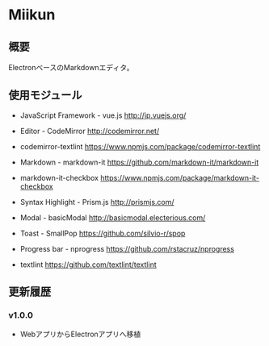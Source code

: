Miikun
==
## 概要
ElectronベースのMarkdownエディタ。

## 使用モジュール

* JavaScript Framework - vue.js
http://jp.vuejs.org/

* Editor - CodeMirror
http://codemirror.net/
 * codemirror-textlint
 https://www.npmjs.com/package/codemirror-textlint

* Markdown - markdown-it
https://github.com/markdown-it/markdown-it
 * markdown-it-checkbox
 https://www.npmjs.com/package/markdown-it-checkbox

* Syntax Highlight - Prism.js
http://prismjs.com/

* Modal - basicModal
http://basicmodal.electerious.com/

* Toast - SmallPop
https://github.com/silvio-r/spop

* Progress bar - nprogress
https://github.com/rstacruz/nprogress

* textlint
https://github.com/textlint/textlint


## 更新履歴
### v1.0.0
* WebアプリからElectronアプリへ移植
